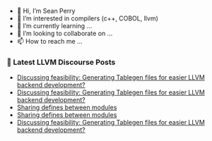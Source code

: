 - 👋 Hi, I’m Sean Perry
- 👀 I’m interested in compilers (c++, COBOL, llvm)
- 🌱 I’m currently learning ...
- 💞️ I’m looking to collaborate on ...
- 📫 How to reach me ...

<!---
s66perry/s66perry is a ✨ special ✨ repository because its `README.md` (this file) appears on your GitHub profile.
You can click the Preview link to take a look at your changes.
--->
### 📕 Latest LLVM Discourse Posts

<!-- DISCOURSE-LLVM:START -->
- [Discussing feasibility: Generating Tablegen files for easier LLVM backend development?](https://discourse.llvm.org/t/discussing-feasibility-generating-tablegen-files-for-easier-llvm-backend-development/71575#post_5)
- [Discussing feasibility: Generating Tablegen files for easier LLVM backend development?](https://discourse.llvm.org/t/discussing-feasibility-generating-tablegen-files-for-easier-llvm-backend-development/71575#post_4)
- [Sharing defines between modules](https://discourse.llvm.org/t/sharing-defines-between-modules/71577#post_2)
- [Sharing defines between modules](https://discourse.llvm.org/t/sharing-defines-between-modules/71577#post_1)
- [Discussing feasibility: Generating Tablegen files for easier LLVM backend development?](https://discourse.llvm.org/t/discussing-feasibility-generating-tablegen-files-for-easier-llvm-backend-development/71575#post_3)
<!-- DISCOURSE-LLVM:END -->
